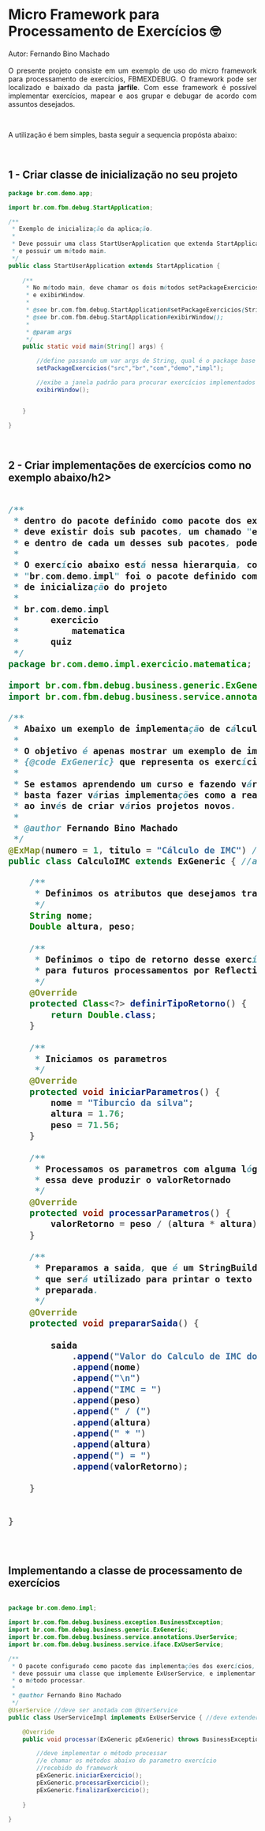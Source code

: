 # Micro Framework para Processamento de Exercícios &#129299;<br>

<p align="justify">Autor: Fernando Bino Machado <br><br>O presente projeto consiste em um exemplo de uso do micro framework para processamento de exercícios, FBMEXDEBUG. O framework pode ser localizado e baixado da pasta <b>jarfile</b>. Com esse framework é possível implementar exercícios, mapear e aos grupar e debugar de acordo com assuntos desejados.</p>
<br>
<p align="justify">A utilização é bem simples, basta seguir a sequencia propósta abaixo:</p>
<br>
<h2>1 - Criar classe de inicialização no seu projeto</h2>

```java
package br.com.demo.app;

import br.com.fbm.debug.StartApplication;

/**
 * Exemplo de inicialização da aplicação.
 * 
 * Deve possuir uma class StartUserApplication que extenda StartApplication
 * e possuir um método main. 
 */
public class StartUserApplication extends StartApplication {
	
	/**
	 * No método main, deve chamar os dois métodos setPackageExercicios 
	 * e exibirWindow.
	 * 
	 * @see br.com.fbm.debug.StartApplication#setPackageExercicios(String...);
	 * @see br.com.fbm.debug.StartApplication#exibirWindow();
	 * 
	 * @param args
	 */
	public static void main(String[] args) {

		//define passando um var args de String, qual é o package base para agrupar os exercícios
		setPackageExercicios("src","br","com","demo","impl");

		//exibe a janela padrão para procurar exercícios implementados no package definido acima    
		exibirWindow();


	}

}
```

<br>
<h2>2 - Criar implementações de exercícios como no exemplo abaixo/h2>

```java

/**
 * dentro do pacote definido como pacote dos execícios
 * deve existir dois sub pacotes, um chamado "exercicio" e outro chamado "quiz"
 * e dentro de cada um desses sub pacotes, podemos ter nossos pacotes separando os exercícios
 *
 * O exercício abaixo está nessa hierarquia, considerando que
 * "br.com.demo.impl" foi o pacote definido como base na classe
 * de inicialização do projeto
 * 
 * br.com.demo.impl
 * 		exercicio
 * 			matematica
 * 		quiz
 */ 
package br.com.demo.impl.exercicio.matematica;

import br.com.fbm.debug.business.generic.ExGeneric;
import br.com.fbm.debug.business.service.annotations.ExMap;

/**
 * Abaixo um exemplo de implementação de cálculo de IMC.
 * 
 * O objetivo é apenas mostrar um exemplo de implementação de
 * {@code ExGeneric} que representa os exercícios.
 * 
 * Se estamos aprendendo um curso e fazendo vários exercícios,
 * basta fazer várias implementações como a realizada abaixo
 * ao invés de criar vários projetos novos.
 * 
 * @author Fernando Bino Machado
 */
@ExMap(numero = 1, titulo = "Cálculo de IMC") //anotação para mapear o exercício
public class CalculoIMC extends ExGeneric { //a classe deve extender ExGeneric

	/**
	 * Definimos os atributos que desejamos trabalhar
	 */
	String nome;
	Double altura, peso;
	
	/**
	 * Definimos o tipo de retorno desse exercício
	 * para futuros processamentos por Reflection.
	 */
	@Override
	protected Class<?> definirTipoRetorno() {
		return Double.class;
	}
	
	/**
	 * Iniciamos os parametros
	 */
	@Override
	protected void iniciarParametros() {
		nome = "Tiburcio da silva";
		altura = 1.76;
		peso = 71.56;
	}
	
	/**
	 * Processamos os parametros com alguma lógica
	 * essa deve produzir o valorRetornado
	 */
	@Override
	protected void processarParametros() {
		valorRetorno = peso / (altura * altura);
	}
	
	/**
	 * Preparamos a saida, que é um StringBuilder 
	 * que será utilizado para printar o texto equivalente a saida
	 * preparada.
	 */
	@Override
	protected void prepararSaida() {
		
		saida
			.append("Valor do Calculo de IMC do ")
			.append(nome)
			.append("\n")
			.append("IMC = ")
			.append(peso)
			.append(" / (")
			.append(altura)
			.append(" * ")
			.append(altura)
			.append(") = ")
			.append(valorRetorno);
			
	}
	
	
}

```

<br>
<h2>Implementando a classe de processamento de exercícios</h2>

```java

package br.com.demo.impl;

import br.com.fbm.debug.business.exception.BusinessException;
import br.com.fbm.debug.business.generic.ExGeneric;
import br.com.fbm.debug.business.service.annotations.UserService;
import br.com.fbm.debug.business.service.iface.ExUserService;

/**
 * O pacote configurado como pacote das implementações dos exercícios,
 * deve possuir uma classe que implemente ExUserService, e implementar
 * o método processar.
 * 
 * @author Fernando Bino Machado
 */
@UserService //deve ser anotada com @UserService
public class UserServiceImpl implements ExUserService { //deve extender ExUserService

	@Override
	public void processar(ExGeneric pExGeneric) throws BusinessException {

		//deve implementar o método processar
		//e chamar os métodos abaixo do parametro exercício
		//recebido do framework		
		pExGeneric.iniciarExercicio();
		pExGeneric.processarExercicio();
		pExGeneric.finalizarExercicio();
		
	}
	
}

```
